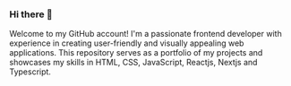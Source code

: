 ### Hi there 👋

Welcome to my GitHub account!
I'm a passionate frontend developer with experience in creating user-friendly and visually appealing web applications.
This repository serves as a portfolio of my projects and showcases my skills in HTML, CSS, JavaScript, Reactjs, Nextjs and Typescript.

